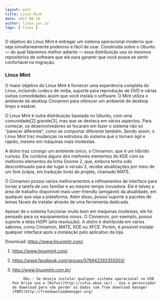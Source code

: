 ```yaml
---
layout: post
title: Linux Mint
date: 2017-08-10
author: linux.jar.io
tags: [ linux ]
---
```




O objetivo do Linux Mint é entregar um sistema operacional moderno que seja simultaneamente poderoso e fácil de usar. Construída sobre o Ubuntu — do qual falaremos melhor adiante — essa distribuição usa os mesmos repositórios de software que ele para garantir que você possa se sentir confortável na migração.
### Linux Mint
O maior objetivo do Linux Mint é fornecer uma experiência completa do Linux, incluindo codecs de mídia, suporte para reprodução de DVD e várias outras comodidades assim que você instala o software. O Mint utiliza o ambiente de desktop Cinnamon para oferecer um ambiente de desktop limpo e estável.

O Linux Mint é outra distribuição baseada no Ubuntu, com uma comunidade[2] grande[3], mas que se destaca em vários aspectos. Para começar, os desenvolvedores se focaram em fazer o sistema não só “parecer diferente”, como se comportar diferente também. Sendo assim, o Linux Mint traz mudanças na estrutura do sistema que o tornam ágil e rápido, mesmo em máquinas mais modestas.

A distro traz consigo um ambiente único, o Cinnamon, que é um híbrido curioso. Ele combina alguns dos melhores elementos do KDE com os melhores elementos da linha Gnome 2, que, embora tenha sido descontinuado para dar lugar à versão 3, recebe atualizações por meio de um fork (cópia, em tradução livre) do projeto, chamado MATE.

O Cinnamon possui vários melhoramentos e refinamentos de interface para tornar a tarefa de uso familiar e ao mesmo tempo inovadora. Ele é talvez a área de trabalho disponível mais user-friendly (amigável) da atualidade, em qualquer que seja a plataforma. Além disso, possui suporte a pacotes de temas fáceis de instalar através de uma ferramenta dedicada.

Apesar de o sistema funcionar muito bem em máquinas modestas, ele foi pensado para os equipamentos novos. O Cinnamon, por exemplo, possui suporte a telas HiDPI (alta resolução). A distro é distribuída em vários sabores, como Cinnamon, MATE, KDE ou XFCE. Porém, é possível instalar qualquer interface após a instalação pelo aplicativo da loja.

Download: https://www.linuxmint.com/

1. https://www.linuxmint.com/  
2. https://www.facebook.com/groups/576942292355003/   
3. http://www.linuxmint.com.br/   


			Obs.: Se deseja instalar qualquer sistema operacional no USB Pen Drive use o [Rufus](http://rufus.akeo.ie/) . Use o gerenciador de download para não perder os dados com free download manager [FDM](http://freedownloadmanager.org)